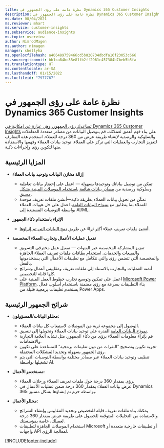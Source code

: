 ```yaml
---
title: نظرة عامة على رؤى الجمهور في Dynamics 365 Customer Insights
description: نظرة عامة على رؤى الجمهور في Dynamics 365 Customer Insights.
ms.date: 08/04/2021
ms.reviewer: mhart
ms.service: customer-insights
ms.subservice: audience-insights
ms.topic: overview
author: NimrodMagen
ms.author: nimagen
manager: shellyha
ms.openlocfilehash: a406489759466cd5b820734dbdfa16f23053c666
ms.sourcegitcommit: bb1ca84bc38e81fb2ff2961c457384b7beb5b5fa
ms.translationtype: HT
ms.contentlocale: ar-SA
ms.lasthandoff: 01/15/2022
ms.locfileid: "7977767"
---
```

# <a name="audience-insights-for-dynamics-365-customer-insights-overview"></a>نظرة عامة على رؤى الجمهور في Dynamics 365 Customer Insights

[تساعدك رؤى الجمهور، وهي عبارة عن إمكانية في Dynamics 365 Customer Insights](https://dynamics.microsoft.com/ai/customer-insights/audience-insights-capability/) على بناء فهم أعمق لعملائك. قم بتوصيل البيانات من مصادر متعددة المعاملات والسلوكية والرصدية لإنشاء طريقة عرض من 360 درجة للعملاء. استخدم هذه المعارف لتعزيز التجارب والعمليات التي تركز على العملاء. توحيد بيانات العملاء وفهمها والاستفادة منها لتكوين رؤى وإجراءات ذكية.

## <a name="main-benefits"></a>المزايا الرئيسية 

- **إزالة مخازن البيانات وتوحيد بيانات العملاء**

  - تمكن من توصيل بياناتك وتوحيدها بسهولة — اعمل على إحضار بيانات تعاملية وسلوكية ورصدية من [مصادر بيانات شائعة باستخدام الموصلات المبنية بشكل مسبق](data-sources.md).
  - تمكّن من تحويل بيانات العملاء بطريقة ذكية—أنشئ ملفات تعريف موحدة للعملاء بما يتطابق مع [نموذج البيانات العامة‬](/common-data-model/). اعمل على حل هويات العملاء بواسطة التوصيات المستندة إلى AI/ML.

- **الإثراء باستخدام ذكاء الجمهور**

  - أنشئ ملفات تعريف عملاء أكثر ثراءً عن طريق [دمج البيانات التي تم إثراؤها](enrichment-hub.md).  

- **تفعيل عمليات الأعمال وتجارب العملاء المخصصة**

  - تعزيز المشاركة المخصصة عبر القنوات — تفعيل عمل محترفي التسويق والمبيعات والخدمات. استخدام بطاقات ملفات تعريف العملاء الجاهزة والمخصصة التي تتضمن رؤى والتي تتكامل مع تطبيقات الأعمال التي يستخدمونها بالفعل.
  - أتمتة العمليات والتجارب بالاستناد إلى ملفات تعريف ومقاييس أعمال وشرائح كلها قابلة للتخصيص.
  - اعمل على تمكين وتوسيع تجارب خطوط العمل المبنية على [Microsoft Power Platform](https://powerplatform.microsoft.com/). بناء التطبيقات بسرعة مع رؤى مضمنة باستخدام أسلوب فعال يستخدم تعليمات برمجية قليلة من Power Apps.  

## <a name="key-audiences"></a>شرائح الجمهور الرئيسية

- **محللو البيانات/المسؤولون:**

  - الوصول إلى مجموعه ثرية من الموصلات لاستيعاب كل بيانات العملاء.
  - القدرة على توحيد بيانات العملاء وتحويلها إلى تنسيق‏‎ [نموذج البيانات العامة](/common-data-model/).
  - قم بإثراء معلومات العملاء برؤى من ذكاء الجمهور، مثل تشابه العلامة التجارية والاهتمامات.
  - تجربة تكوين وتصحيح "النقرات من دون تعليمات برمجية" للمساعدة على تكوين رؤى الجمهور بسهولة وتحديد المشكلات المحتملة.
  - تنظيف وتوحيد بيانات العملاء عبر مصادر مختلفة بواسطة التوصيات التي يتم تشغيلها بواسطة AI.  

- **مستخدمو الأعمال:**

  - رؤى بمقدار 360 درجة حول ملفات تعريف العملاء ورحلات العملاء.
  - عرض بيانات العملاء بمقدار 360 درجة ضمن عمليات الأعمال في Dynamics 365 بواسطة حزم تم إنشاؤها بشكل مسبق.

- **محللو الأعمال:**

  - يمكنك بناء ملفات تعريف قابلة للتخصيص وتحديد المقاييس وإنشاء الشرائح والاستفادة من التحليلات المتوقعة للحصول على طريقة عرض بمقدار 360 درجة لعميلك، خاصة بمؤسستك.  
  - استخدام الموصلات الجاهزة لتطبيقات Microsoft أو تطبيقات خارجية متعددة أو واجهات API لمعالجة الرؤى.

[!INCLUDE[footer-include](../includes/footer-banner.md)]